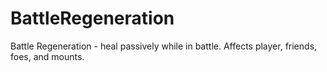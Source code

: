 # BattleRegeneration
 Battle Regeneration - heal passively while in battle. Affects player, friends, foes, and mounts.

